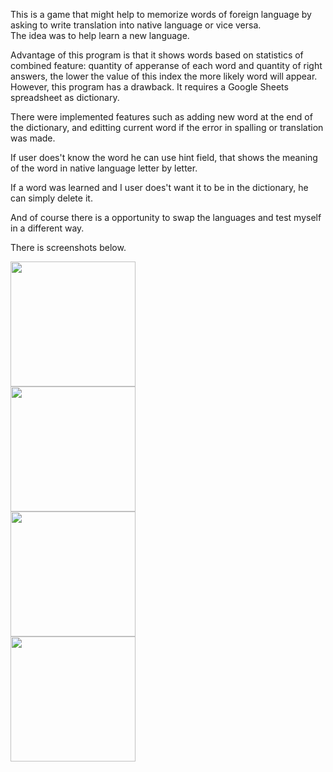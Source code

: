 This is a game that might help to memorize words of foreign language by asking to write translation into native language or vice versa.<br />
The idea was to help learn a new language. <br />

Advantage of this program is that it shows words based on statistics of combined feature: quantity of apperanse of each word and quantity of right answers, the lower the value of this index the more likely word will appear. 
<br />
However, this program has a drawback.
It requires a Google Sheets spreadsheet as dictionary. <br />

There were implemented features such as adding new word at the end of the dictionary, and editting current word if the error in spalling or translation was made. <br />

If user does't know the word he can use hint field, that shows the meaning of the word in native language letter by letter.<br />

If a word was learned and I user does't want it to be in the dictionary, he can simply delete it.<br />

And of course there is a opportunity to swap the languages and test myself in a different way.<br />

There is screenshots below. <br />

<img src="https://github.com/SergeyAkh/FlashCardGame_App/assets/57836225/3759d724-102b-4915-ba80-440c1f99f083" width="200" />
<br />
<img src="https://github.com/SergeyAkh/FlashCardGame_App/assets/57836225/e3faa6bf-c5ae-4863-affa-0746bcace11c" width="200" />
<br />
<img src="https://github.com/SergeyAkh/FlashCardGame_App/assets/57836225/b74e1fb2-ba29-4075-be2a-ef87501d1062" width="200" />
<br />
<img src="https://github.com/SergeyAkh/FlashCardGame_App/assets/57836225/306ef9a2-deec-4db0-b6c0-9105e075a36e" width="200" />

